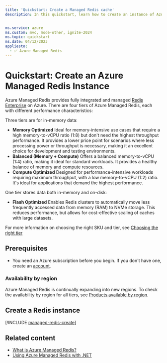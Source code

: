 ```yaml
---
title: 'Quickstart: Create a Managed Redis cache'
description: In this quickstart, learn how to create an instance of Azure Managed Redis in use the Managed tier.


ms.service: azure
ms.custom: mvc, mode-other, ignite-2024
ms.topic: quickstart
ms.date: 04/12/2023
appliesto:
  - ✅ Azure Managed Redis
---
```

# Quickstart: Create an Azure Managed Redis Instance

Azure Managed Redis provides fully integrated and managed [Redis Enterprise](https://redislabs.com/redis-enterprise/) on Azure. There are four tiers of Azure Managed Redis, each with different performance characteristics:

Three tiers are for in-memory data:

- **Memory Optimized** Ideal for memory-intensive use cases that require a high memory-to-vCPU ratio (1:8) but don't need the highest throughput performance. It provides a lower price point for scenarios where less processing power or throughput is necessary, making it an excellent choice for development and testing environments.
- **Balanced (Memory + Compute)** Offers a balanced memory-to-vCPU (1:4) ratio, making it ideal for standard workloads. It provides a healthy balance of memory and compute resources.
- **Compute Optimized** Designed for performance-intensive workloads requiring maximum throughput, with a low memory-to-vCPU (1:2) ratio. It's ideal for applications that demand the highest performance.

One tier stores data both in-memory and on-disk:

- **Flash Optimized** Enables Redis clusters to automatically move less frequently accessed data from memory (RAM) to NVMe storage. This reduces performance, but allows for cost-effective scaling of caches with large datasets.

For more information on choosing the right SKU and tier, see [Choosing the right tier](overview.md#choosing-the-right-tier)

## Prerequisites

- You need an Azure subscription before you begin. If you don't have one, create an [account](https://azure.microsoft.com/).

### Availability by region

Azure Managed Redis is continually expanding into new regions. To check the availability by region for all tiers, see [Products available by region](https://azure.microsoft.com/global-infrastructure/services/?products=redis-cache&regions=all).

## Create a Redis instance

[!INCLUDE [managed-redis-create](includes/managed-redis-create.md)]

## Related content

- [What is Azure Managed Redis?](overview.md)
- [Using Azure Managed Redis with .NET](dotnet-core-quickstart.md)
